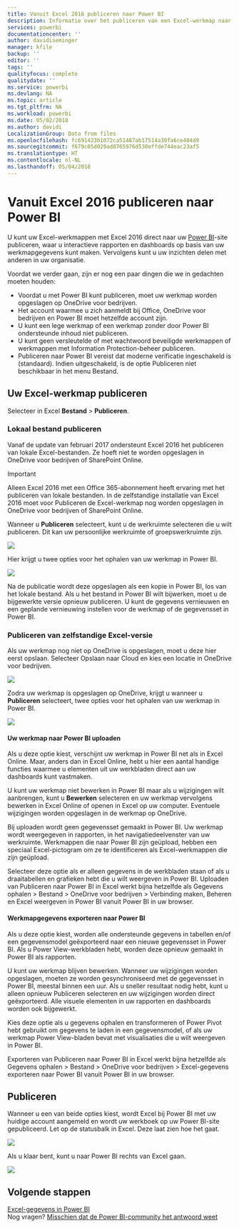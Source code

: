 ```yaml
---
title: Vanuit Excel 2016 publiceren naar Power BI
description: Informatie over het publiceren van een Excel-werkmap naar uw Power BI-site.
services: powerbi
documentationcenter: ''
author: davidiseminger
manager: kfile
backup: ''
editor: ''
tags: ''
qualityfocus: complete
qualitydate: ''
ms.service: powerbi
ms.devlang: NA
ms.topic: article
ms.tgt_pltfrm: NA
ms.workload: powerbi
ms.date: 05/02/2018
ms.author: davidi
LocalizationGroup: Data from files
ms.openlocfilehash: fc691423b1072ca51487ab17514a30fa6ce404d9
ms.sourcegitcommit: f679c05d029ad0765976d530effde744eac23af5
ms.translationtype: HT
ms.contentlocale: nl-NL
ms.lasthandoff: 05/04/2018
---
```

# <a name="publish-to-power-bi-from-excel-2016"></a>Vanuit Excel 2016 publiceren naar Power BI
U kunt uw Excel-werkmappen met Excel 2016 direct naar uw [Power BI](https://powerbi.microsoft.com)-site publiceren, waar u interactieve rapporten en dashboards op basis van uw werkmapgegevens kunt maken. Vervolgens kunt u uw inzichten delen met anderen in uw organisatie.

Voordat we verder gaan, zijn er nog een paar dingen die we in gedachten moeten houden:

* Voordat u met Power BI kunt publiceren, moet uw werkmap worden opgeslagen op OneDrive voor bedrijven.
* Het account waarmee u zich aanmeldt bij Office, OneDrive voor bedrijven en Power BI moet hetzelfde account zijn.
* U kunt een lege werkmap of een werkmap zonder door Power BI ondersteunde inhoud niet publiceren.
* U kunt geen versleutelde of met wachtwoord beveiligde werkmappen of werkmappen met Information Protection-beheer publiceren.
* Publiceren naar Power BI vereist dat moderne verificatie ingeschakeld is (standaard). Indien uitgeschakeld, is de optie Publiceren niet beschikbaar in het menu Bestand.

## <a name="to-publish-your-excel-workbook"></a>Uw Excel-werkmap publiceren
Selecteer in Excel **Bestand** > **Publiceren**.

### <a name="local-file-publishing"></a>Lokaal bestand publiceren
Vanaf de update van februari 2017 ondersteunt Excel 2016 het publiceren van lokale Excel-bestanden. Ze hoeft niet te worden opgeslagen in OneDrive voor bedrijven of SharePoint Online.

> [!IMPORTANT]
> Alleen Excel 2016 met een Office 365-abonnement heeft ervaring met het publiceren van lokale bestanden. In de zelfstandige installatie van Excel 2016 moet voor Publiceren de Excel-werkmap nog worden opgeslagen in OneDrive voor bedrijven of SharePoint Online.
> 
> 

Wanneer u **Publiceren** selecteert, kunt u de werkruimte selecteren die u wilt publiceren. Dit kan uw persoonlijke werkruimte of groepswerkruimte zijn.

![](media/service-publish-from-excel/pbi_choose_workspace.png)

Hier krijgt u twee opties voor het ophalen van uw werkmap in Power BI.

![](media/service-publish-from-excel/pbi_uploadexport3.png)

Na de publicatie wordt deze opgeslagen als een kopie in Power BI, los van het lokale bestand. Als u het bestand in Power BI wilt bijwerken, moet u de bijgewerkte versie opnieuw publiceren. U kunt de gegevens vernieuwen en een geplande vernieuwing instellen voor de werkmap of de gegevensset in Power BI.

### <a name="publishing-from-excel-standalone"></a>Publiceren van zelfstandige Excel-versie
Als uw werkmap nog niet op OneDrive is opgeslagen, moet u deze hier eerst opslaan. Selecteer Opslaan naar Cloud en kies een locatie in OneDrive voor bedrijven.

![](media/service-publish-from-excel/pbi_savetoonedrive2.png)

Zodra uw werkmap is opgeslagen op OneDrive, krijgt u wanneer u **Publiceren** selecteert, twee opties voor het ophalen van uw werkmap in Power BI.

![](media/service-publish-from-excel/pbi_uploadexport2.png)

#### <a name="upload-your-workbook-to-power-bi"></a>Uw werkmap naar Power BI uploaden
Als u deze optie kiest, verschijnt uw werkmap in Power BI net als in Excel Online. Maar, anders dan in Excel Online, hebt u hier een aantal handige functies waarmee u elementen uit uw werkbladen direct aan uw dashboards kunt vastmaken.

U kunt uw werkmap niet bewerken in Power BI maar als u wijzigingen wilt aanbrengen, kunt u **Bewerken** selecteren en uw werkmap vervolgens bewerken in Excel Online of openen in Excel op uw computer. Eventuele wijzigingen worden opgeslagen in de werkmap op OneDrive.

Bij uploaden wordt geen gegevensset gemaakt in Power BI. Uw werkmap wordt weergegeven in rapporten, in het navigatiedeelvenster van uw werkruimte. Werkmappen die naar Power BI zijn geüpload, hebben een speciaal Excel-pictogram om ze te identificeren als Excel-werkmappen die zijn geüpload.

Selecteer deze optie als er alleen gegevens in de werkbladen staan of als u draaitabellen en grafieken hebt die u wilt weergeven in Power BI.
Uploaden van Publiceren naar Power BI in Excel werkt bijna hetzelfde als Gegevens ophalen > Bestand > OneDrive voor bedrijven > Verbinding maken, Beheren en Excel weergeven in Power BI vanuit Power BI in uw browser.

#### <a name="export-workbook-data-to-power-bi"></a>Werkmapgegevens exporteren naar Power BI
Als u deze optie kiest, worden alle ondersteunde gegevens in tabellen en/of een gegevensmodel geëxporteerd naar een nieuwe gegevensset in Power BI. Als u Power View-werkbladen hebt, worden deze opnieuw gemaakt in Power BI als rapporten.

U kunt uw werkmap blijven bewerken. Wanneer uw wijzigingen worden opgeslagen, moeten ze worden gesynchroniseerd met de gegevensset in Power BI, meestal binnen een uur. Als u sneller resultaat nodig hebt, kunt u alleen opnieuw Publiceren selecteren en uw wijzigingen worden direct geëxporteerd. Alle visuele elementen in uw rapporten en dashboards worden ook bijgewerkt.

Kies deze optie als u gegevens ophalen en transformeren of Power Pivot hebt gebruikt om gegevens te laden in een gegevensmodel, of als uw werkmap Power View-bladen bevat met visualisaties die u wilt weergeven in Power BI.

Exporteren van Publiceren naar Power BI in Excel werkt bijna hetzelfde als Gegevens ophalen > Bestand > OneDrive voor bedrijven > Excel-gegevens exporteren naar Power BI vanuit Power BI in uw browser.

## <a name="publishing"></a>Publiceren
Wanneer u een van beide opties kiest, wordt Excel bij Power BI met uw huidige account aangemeld en wordt uw werkboek op uw Power BI-site gepubliceerd. Let op de statusbalk in Excel. Deze laat zien hoe het gaat.

![](media/service-publish-from-excel/pbi_publishingstatus.png)

Als u klaar bent, kunt u naar Power BI rechts van Excel gaan.

![](media/service-publish-from-excel/pbi_gotopbi.png)

## <a name="next-steps"></a>Volgende stappen
[Excel-gegevens in Power BI](service-excel-workbook-files.md)  
Nog vragen? [Misschien dat de Power BI-community het antwoord weet](http://community.powerbi.com/)

